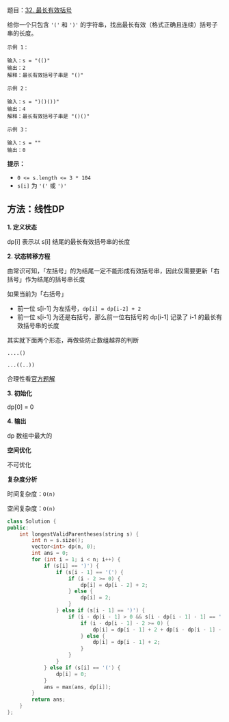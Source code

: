 题目：[32. 最长有效括号](https://leetcode-cn.com/problems/longest-valid-parentheses/)

给你一个只包含 `'('` 和 `')'` 的字符串，找出最长有效（格式正确且连续）括号子串的长度。

```
示例 1：

输入：s = "(()"
输出：2
解释：最长有效括号子串是 "()"

示例 2：

输入：s = ")()())"
输出：4
解释：最长有效括号子串是 "()()"

示例 3：

输入：s = ""
输出：0
```

**提示：**

- `0 <= s.length <= 3 * 104`
- `s[i]` 为 `'('` 或 `')'`

## 方法：线性DP

**1. 定义状态**

dp[i] 表示以 s[i] 结尾的最长有效括号串的长度

**2. 状态转移方程**

由常识可知，「左括号」的为结尾一定不能形成有效括号串，因此仅需要更新「右括号」作为结尾的括号串长度

如果当前为「右括号」

- 前一位 s[i-1] 为左括号，`dp[i] = dp[i-2] + 2`
- 前一位 s[i-1] 为还是右括号，那么前一位右括号的 dp[i-1] 记录了 i-1 的最长有效括号串的长度



其实就下面两个形态，再做些防止数组越界的判断

```
....()

...((..))
```

合理性看[官方题解](https://leetcode-cn.com/problems/longest-valid-parentheses/solution/zui-chang-you-xiao-gua-hao-by-leetcode-solution/)

**3. 初始化**

dp[0] = 0

**4. 输出**

dp 数组中最大的

**空间优化**

不可优化

**复杂度分析**

时间复杂度：`O(n)`

空间复杂度：`O(n)`

```c++
class Solution {
public:
    int longestValidParentheses(string s) {
        int n = s.size();
        vector<int> dp(n, 0);
        int ans = 0;
        for (int i = 1; i < n; i++) {
            if (s[i] == ')') {
                if (s[i - 1] == '(') {
                    if (i - 2 >= 0) {
                        dp[i] = dp[i - 2] + 2;
                    } else {
                        dp[i] = 2;
                    }
                } else if (s[i - 1] == ')') {
                    if (i - dp[i - 1] > 0 && s[i - dp[i - 1] - 1] == '(') {
                        if (i - dp[i - 1] - 2 >= 0) {
                            dp[i] = dp[i - 1] + 2 + dp[i - dp[i - 1] - 2];
                        } else {
                            dp[i] = dp[i - 1] + 2;
                        }
                    }
                }
            } else if (s[i] == '(') {
                dp[i] = 0;
            }
            ans = max(ans, dp[i]);
        }
        return ans;
    }
};

```

